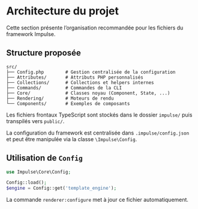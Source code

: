 # Architecture du projet

Cette section présente l’organisation recommandée pour les fichiers du framework Impulse.

## Structure proposée

```
src/
├── Config.php        # Gestion centralisée de la configuration
├── Attributes/       # Attributs PHP personnalisés
├── Collections/      # Collections et helpers internes
├── Commands/         # Commandes de la CLI
├── Core/             # Classes noyau (Component, State, ...)
├── Rendering/        # Moteurs de rendu
└── Components/       # Exemples de composants
```

Les fichiers frontaux TypeScript sont stockés dans le dossier `impulse/` puis
transpilés vers `public/`.

La configuration du framework est centralisée dans `.impulse/config.json` et
peut être manipulée via la classe `\Impulse\Config`.

## Utilisation de `Config`

```php
use Impulse\Core\Config;

Config::load();
$engine = Config::get('template_engine');
```

La commande `renderer:configure` met à jour ce fichier automatiquement.
